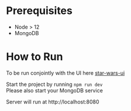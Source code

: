 # Prerequisites
- Node > 12
- MongoDB

# How to Run
To be run conjointly with the UI here [star-wars-ui](https://github.com/vivianew/star-wars-ui)

Start the project by running `npm run dev` \
Please also start your MongoDB service 

Server will run at http://localhost:8080
